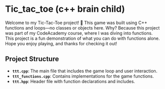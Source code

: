 # Tic_tac_toe (c++ brain child)
 Welcome to my Tic-Tac-Toe project! 🎉 This game was built using C++ functions and loops—no classes or objects here. Why? Because this project was part of my CodeAcademy course, where I was diving into functions.  This project is a fun demonstration of what you can do with functions alone. Hope you enjoy playing, and thanks for checking it out!

## Project Structure
- **`ttt.cpp`**: The main file that includes the game loop and user interaction.
- **`ttt_functions.cpp`**: Contains implementations for the game functions.
- **`ttt.hpp`**: Header file with function declarations and includes.
